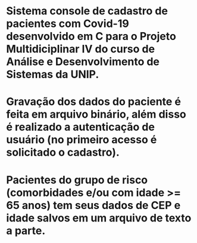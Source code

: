 # Sistema console de cadastro de pacientes com Covid-19 desenvolvido em C para o Projeto Multidiciplinar IV do curso de Análise e Desenvolvimento de Sistemas da UNIP.
# Gravação dos dados do paciente é feita em arquivo binário, além disso é realizado a autenticação de usuário (no primeiro acesso é solicitado o cadastro).
# Pacientes do grupo de risco (comorbidades e/ou com idade >= 65 anos) tem seus dados de CEP e idade salvos em um arquivo de texto a parte.
